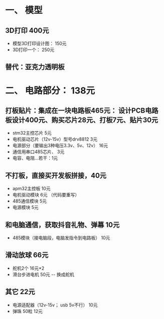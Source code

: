 # 一、 模型
## 3D打印 400元
 - 模型3D打印设计图： 150元
 - 3D打印一个： 250元
## 替代：亚克力透明板

# 二、 电路部分： 138元
## 打板贴片：集成在一块电路板465元：  设计PCB电路板设计400元、购买芯片28元、打板7元、贴片30元
  - stm32主控芯片 5元
  - 电机驱动芯片（12v-15v）型号drv8812 3元
  - 电源部分（要输出3种电压3.3v、5v、12v） 16元
  - 通信用串口485芯片、 3元
  - 电容、电阻...若干：1元
## 不打板，直接买开发板拼接，40元
- apm32主控板 10元
- 电机驱动模块 6元  （代码要重写）
- 485通信模块 5元
- 电源模块    5元

## 和电脑通信，获取抖音礼物、弹幕  10元
- 485模块（接电脑段，电脑发指令到电路板） 10元

## 滑动放球  66元
- 舵机2个 16元\*2
- 滑台步进电机 50元   -- 换成舵机

## 其它 22元
- 电源适配器（12v-15v； usb 5v不行） 10元
- 弹珠 50粒 12元
